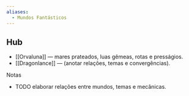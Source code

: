 ```yaml
---
aliases:
  - Mundos Fantásticos
---
```


## Hub
- [[Orvaluna]] — mares prateados, luas gêmeas, rotas e presságios.
- [[Dragonlance]] — (anotar relações, temas e convergências).

Notas
- TODO elaborar relações entre mundos, temas e mecânicas.
